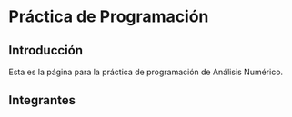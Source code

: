 # Práctica de Programación

<h2>Introducción</h2>
Esta es la página para la práctica de programación de Análisis Numérico.

<h2>Integrantes</h2>

